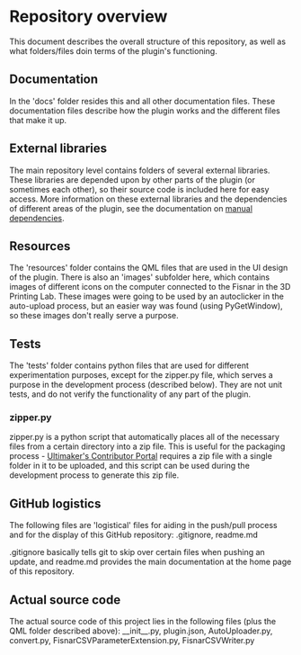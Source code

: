 # Repository overview
This document describes the overall structure of this repository, as well as
what folders/files doin terms of the plugin's functioning.

## Documentation
In the 'docs' folder resides this and all other documentation files. These
documentation files describe how the plugin works and the different files
that make it up.

## External libraries
The main repository level contains folders of several external libraries. These
libraries are depended upon by other parts of the plugin (or sometimes each other),
so their source code is included here for easy access. More information on these
external libraries and the dependencies of different areas of the plugin, see
the documentation on [manual dependencies](manual_dependencies.md).

## Resources
The 'resources' folder contains the QML files that are used in the UI design
of the plugin. There is also an 'images' subfolder here, which contains images
of different icons on the computer connected to the Fisnar in the 3D Printing Lab.
These images were going to be used by an autoclicker in the auto-upload process,
but an easier way was found (using PyGetWindow), so these images don't really
serve a purpose.

## Tests
The 'tests' folder contains python files that are used for different experimentation
purposes, except for the zipper.py file, which serves a purpose in the development process (described below). They are not unit tests, and do not verify the functionality of any
part of the plugin.

### zipper.py
zipper.py is a python script that automatically places all of the necessary
files from a certain directory into a zip file. This is useful for the packaging
process - [Ultimaker's Contributor Portal](https://contribute.ultimaker.com/app/developer/plugins)
requires a zip file with a single folder in it to be uploaded, and this script can be used
during the development process to generate this zip file.

## GitHub logistics
The following files are 'logistical' files for aiding in the push/pull process
and for the display of this GitHub repository: .gitignore, readme.md

.gitignore basically tells git to skip over certain files when pushing an update,
and readme.md provides the main documentation at the home page of this repository.

## Actual source code
The actual source code of this project lies in the following files (plus the QML
folder described above): \_\_init\_\_.py, plugin.json, AutoUploader.py, convert.py,
FisnarCSVParameterExtension.py, FisnarCSVWriter.py
